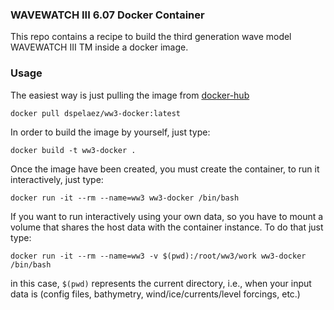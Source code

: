 ### WAVEWATCH III 6.07 Docker Container

This repo contains a recipe to build the third generation wave model WAVEWATCH
III TM inside a docker image.


### Usage

The easiest way is just pulling the image from
[docker-hub](https://hub.docker.com/repository/docker/dspelaez/ww3-docker) 

```
docker pull dspelaez/ww3-docker:latest
```

In order to build the image by yourself, just type:

```
docker build -t ww3-docker .
```

Once the image have been created, you must create the container, to run it
interactively, just type:

```
docker run -it --rm --name=ww3 ww3-docker /bin/bash
```

If you want to run interactively using your own data, so you have to mount a
volume that shares the host data with the container instance. To do that just
type:

```
docker run -it --rm --name=ww3 -v $(pwd):/root/ww3/work ww3-docker /bin/bash
```

in this case, `$(pwd)` represents the current directory, i.e., when your input
data is (config files, bathymetry, wind/ice/currents/level forcings, etc.)

